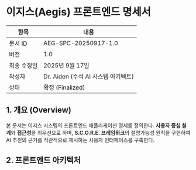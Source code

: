 # 이지스(Aegis) 프론트엔드 명세서

| 항목 | 내용 |
|------|------|
| 문서 ID | AEG-SPC-20250917-1.0 |
| 버전 | 1.0 |
| 최종 수정일 | 2025년 9월 17일 |
| 작성자 | Dr. Aiden (수석 AI 시스템 아키텍트) |
| 상태 | 확정 (Finalized) |

## 1. 개요 (Overview)

본 문서는 이지스 시스템의 프론트엔드 애플리케이션 명세를 정의한다. **사용자 중심 설계**와 **접근성**을 최우선으로 하며, **S.C.O.R.E. 프레임워크**의 설명가능성 원칙을 구현하여 AI 추천의 근거를 직관적으로 제시하는 사용자 인터페이스를 구축한다.

## 2. 프론트엔드 아키텍처

#
